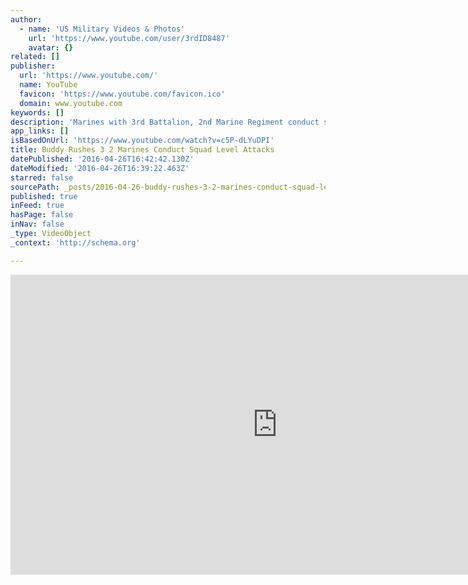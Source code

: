 ```yaml
---
author:
  - name: 'US Military Videos & Photos'
    url: 'https://www.youtube.com/user/3rdID8487'
    avatar: {}
related: []
publisher:
  url: 'https://www.youtube.com/'
  name: YouTube
  favicon: 'https://www.youtube.com/favicon.ico'
  domain: www.youtube.com
keywords: []
description: 'Marines with 3rd Battalion, 2nd Marine Regiment conduct squad level attack exercises at Camp Lejeune, N.C., April 20, 2016. The training helped improve their communication when conducting squad level attacks. Our videos are provided by the Department of Defense, and NATO TV.'
app_links: []
isBasedOnUrl: 'https://www.youtube.com/watch?v=c5P-dLYuDPI'
title: Buddy Rushes 3 2 Marines Conduct Squad Level Attacks
datePublished: '2016-04-26T16:42:42.130Z'
dateModified: '2016-04-26T16:39:22.463Z'
starred: false
sourcePath: _posts/2016-04-26-buddy-rushes-3-2-marines-conduct-squad-level-attacks.md
published: true
inFeed: true
hasPage: false
inNav: false
_type: VideoObject
_context: 'http://schema.org'

---
```

<iframe src="https://cdn.embedly.com/widgets/media.html?src=https%3A%2F%2Fwww.youtube.com%2Fembed%2Fc5P-dLYuDPI%3Ffeature%3Doembed&amp;url=https%3A%2F%2Fwww.youtube.com%2Fwatch%3Fv%3Dc5P-dLYuDPI&amp;image=https%3A%2F%2Fi.ytimg.com%2Fvi%2Fc5P-dLYuDPI%2Fhqdefault.jpg&amp;key=b7d04c9b404c499eba89ee7072e1c4f7&amp;type=text%2Fhtml&amp;schema=youtube" width="854" height="480" scrolling="no" frameborder="0" allowfullscreen="" style=""></iframe>